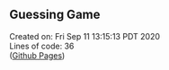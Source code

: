 ## Guessing Game
Created on: Fri Sep 11 13:15:13 PDT 2020<br >
Lines of code:
      36
<br >([Github Pages](https://github.com/Thormie54/GuessingGame/tree/gh-pages))
